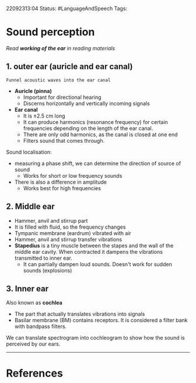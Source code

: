 22092313:04
Status:  #LanguageAndSpeech
Tags: 

# Sound perception
*Read **working of the ear** in reading materials*

## 1. outer ear (auricle and ear canal)
	Funnel acoustic waves into the ear canal
- **Auricle (pinna)**
	- Important for directional hearing
	- Discerns horizontally and vertically incoming signals
- **Ear canal**
	- It is ±2.5 cm long
	- It can produce harmonics (resonance frequency) for certain frequencies depending on the length of the ear canal. 
	- There are only odd harmonics, as the canal is closed at one end
	- Filters sound that comes through.

Sound localisation:
- measuring a phase shift, we can determine the direction of source of sound
	- Works for short or low frequency sounds
- There is also a difference in amplitude 
	- Works best for high frequencies 

## 2. Middle ear
- Hammer, anvil and stirrup part
- It is filled with fluid, so the frequency changes 
- Tympanic membrane (eardrum) vibrated with air
- Hammer, anvil and stirrup transfer vibrations
- **Stapedius** is a tiny muscle between the stapes and the wall of the middle ear cavity. When contracted it dampens the vibrations transmitted to inner ear.
	- It can partially dampen loud sounds. Doesn't work for sudden sounds (explosions)

## 3. Inner ear
Also known as **cochlea**
- The part that actually translates vibrations into signals
- Basilar membrane (BM) contains receptors. It is considered a filter bank with bandpass filters. 


We can translate spectrogram into cochleogram to show how the sound is perceived by our ears.

---
# References